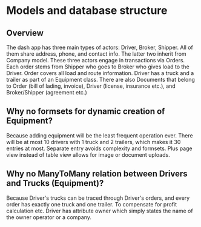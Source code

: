 # Models and database structure
## Overview
The dash app has three main types of actors: Driver, Broker, Shipper. All of them share address, phone, and contact info. The latter two inherit from Company model. These three actors engage in transactions via Orders. Each order stems from Shipper who goes to Broker who gives load to the Driver. Order covers all load and route information. Driver has a truck and a trailer as part of an Equipment class. There are also Documents that belong to Order (bill of lading, invoice), Driver (license, insurance etc.), and Broker/Shipper (agreement etc.) 

## Why no formsets for dynamic creation of Equipment?
Because adding equipment will be the least frequent operation ever. There will be at most 10 drivers with 1 truck and 2 trailers, which makes it 30 entries at most. Separate entry avoids complexity and formsets.
Plus page view instead of table view allows for image or document uploads.

## Why no ManyToMany relation between Drivers and Trucks (Equipment)?
Because Driver's trucks can be traced through Driver's orders, and every order has exactly one truck and one trailer. To compensate for profit calculation etc. Driver has attribute owner which simply states the name of the owner operator or a company.
